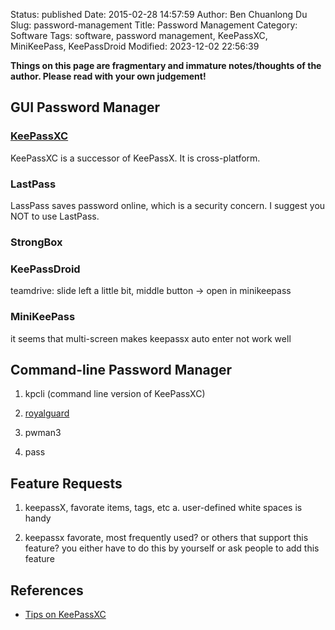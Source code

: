Status: published
Date: 2015-02-28 14:57:59
Author: Ben Chuanlong Du
Slug: password-management
Title: Password Management
Category: Software
Tags: software, password management, KeePassXC, MiniKeePass, KeePassDroid
Modified: 2023-12-02 22:56:39

**Things on this page are fragmentary and immature notes/thoughts of the author. Please read with your own judgement!**


## GUI Password Manager

### [KeePassXC](https://keepassxc.org/)

KeePassXC is a successor of KeePassX.
It is cross-platform.

### LastPass

LassPass saves password online,
which is a security concern.
I suggest you NOT to use LastPass.

### StrongBox

### KeePassDroid

teamdrive: slide left a little bit, middle button -> open in minikeepass

### MiniKeePass

it seems that multi-screen makes keepassx auto enter not work well


## Command-line Password Manager

1. kpcli (command line version of KeePassXC)

2. [royalguard](https://github.com/zahash/royalguard/)

2. pwman3

3. pass


## Feature Requests

1. keepassX, favorate items, tags, etc
	a. user-defined white spaces is handy

2. keepassx favorate, most frequently used? or others that support this feature?
	you either have to do this by yourself or ask people to add this feature

## References 

- [Tips on KeePassXC](http://www.legendu.net/misc/blog/tips-on-keepassxc)